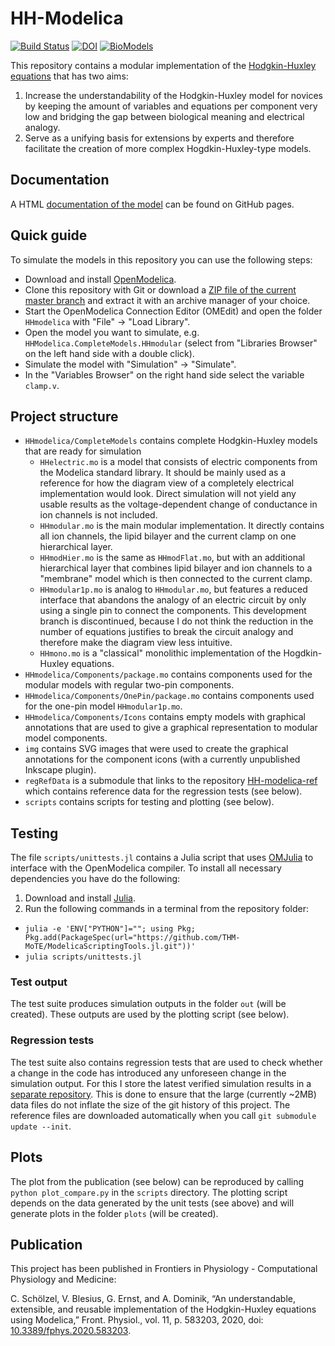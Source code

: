 # HH-Modelica

[![Build Status](https://travis-ci.com/CSchoel/hh-modelica.svg?branch=master)](https://travis-ci.com/CSchoel/hh-modelica)
[![DOI](https://zenodo.org/badge/DOI/10.5281/zenodo.3947849.svg)](https://doi.org/10.5281/zenodo.3947849)
[![BioModels](https://img.shields.io/badge/BioModels-MODEL2103050003-377)](https://www.ebi.ac.uk/biomodels/MODEL2103050003)

This repository contains a modular implementation of the [Hodgkin-Huxley equations](https://en.wikipedia.org/wiki/Hodgkin%E2%80%93Huxley_model) that has two aims:

1. Increase the understandability of the Hodgkin-Huxley model for novices by keeping the amount of variables and equations per component very low and bridging the gap between biological meaning and electrical analogy.
2. Serve as a unifying basis for extensions by experts and therefore facilitate the creation of more complex Hogdkin-Huxley-type models.

## Documentation

A HTML [documentation of the model](https://cschoel.github.io/hh-modelica/dev/) can be found on GitHub pages.

## Quick guide

To simulate the models in this repository you can use the following steps:

* Download and install [OpenModelica](https://www.openmodelica.org/).
* Clone this repository with Git or download a [ZIP file of the current master branch](https://github.com/CSchoel/hh-modelica/archive/master.zip) and extract it with an archive manager of your choice.
* Start the OpenModelica Connection Editor (OMEdit) and open the folder `HHmodelica` with "File" → "Load Library".
* Open the model you want to simulate, e.g. `HHModelica.CompleteModels.HHmodular` (select from "Libraries Browser" on the left hand side with a double click).
* Simulate the model with "Simulation" → "Simulate".
* In the "Variables Browser" on the right hand side select the variable `clamp.v`.

## Project structure

* `HHmodelica/CompleteModels` contains complete Hodgkin-Huxley models that are ready for simulation
  * `HHelectric.mo` is a model that consists of electric components from the Modelica standard library.
      It should be mainly used as a reference for how the diagram view of a completely electrical implementation would look.
      Direct simulation will not yield any usable results as the voltage-dependent change of conductance in ion channels is not included.
  * `HHmodular.mo` is the main modular implementation.
      It directly contains all ion channels, the lipid bilayer and the current clamp on one hierarchical layer.
  * `HHmodHier.mo` is the same as `HHmodFlat.mo`, but with an additional hierarchical layer that combines lipid bilayer and ion channels to a  "membrane" model which is then connected to the current clamp.
  * `HHmodular1p.mo` is analog to `HHmodular.mo`, but features a reduced interface that abandons the analogy of an electric circuit by only using a single pin to connect the components.
      This development branch is discontinued, because I do not think the reduction in the number of equations justifies to break the circuit analogy and therefore make the diagram view less intuitive.
  * `HHmono.mo` is a "classical" monolithic implementation of the Hogdkin-Huxley equations.
* `HHmodelica/Components/package.mo` contains components used for the modular models with regular two-pin components.
* `HHmodelica/Components/OnePin/package.mo` contains components used for the one-pin model `HHmodular1p.mo`.
* `HHmodelica/Components/Icons` contains empty models with graphical annotations that are used to give a graphical representation to modular model components.
* `img` contains SVG images that were used to create the graphical annotations for the component icons (with a currently unpublished Inkscape plugin).
* `regRefData` is a submodule that links to the repository [HH-modelica-ref](https://github.com/CSchoel/hh-modelica-ref) which contains reference data for the regression tests (see below).
* `scripts` contains scripts for testing and plotting (see below).

## Testing

The file `scripts/unittests.jl` contains a Julia script that uses [OMJulia](https://github.com/OpenModelica/OMJulia.jl) to interface with the OpenModelica compiler.
To install all necessary dependencies you have do the following:

1. Download and install [Julia](https://julialang.org/).
2. Run the following commands in a terminal from the repository folder:
  * `julia -e 'ENV["PYTHON"]=""; using Pkg; Pkg.add(PackageSpec(url="https://github.com/THM-MoTE/ModelicaScriptingTools.jl.git"))'`
  * `julia scripts/unittests.jl`

### Test output

The test suite produces simulation outputs in the folder `out` (will be created).
These outputs are used by the plotting script (see below).

### Regression tests

The test suite also contains regression tests that are used to check whether a change in the code has introduced any unforeseen change in the simulation output.
For this I store the latest verified simulation results in a [separate repository](https://github.com/CSchoel/hh-modelica-ref).
This is done to ensure that the large (currently ~2MB) data files do not inflate the size of the git history of this project.
The reference files are downloaded automatically when you call `git submodule update --init`.

## Plots

The plot from the publication (see below) can be reproduced by calling `python plot_compare.py` in the `scripts` directory.
The plotting script depends on the data generated by the unit tests (see above) and will generate plots in the folder `plots` (will be created).

## Publication

This project has been published in Frontiers in Physiology - Computational Physiology and Medicine:

C. Schölzel, V. Blesius, G. Ernst, and A. Dominik, “An understandable, extensible, and reusable implementation of the Hodgkin-Huxley equations using Modelica,” Front. Physiol., vol. 11, p. 583203, 2020, doi: <a href="https://doi.org/10.3389/fphys.2020.583203">10.3389/fphys.2020.583203</a>.
